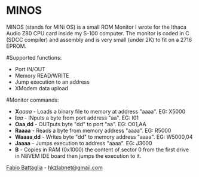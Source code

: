 MINOS
================


MINOS (stands for MINi OS) is a small ROM Monitor I wrote for the Ithaca Audio Z80 CPU card inside my S-100 computer.
The monitor is coded in C (SDCC compiler) and assembly and is very small (under 2K) to fit on a 2716 EPROM.

#Supported functions:
* Port IN/OUT
* Memory READ/WRITE
* Jump execution to an address
* XModem data upload

#Monitor commands:
* **X**_aaaa_		- Loads a binary file to memory at address "aaaa". EG: X5000
* **I**_aa_		- INputs a byte from port address "aa". EG: I01
* **O**__aa__,__dd__	- OUTputs byte "dd" to port "aa". EG: O01,AA
* **R**__aaaa__		- Reads a byte from memory address "aaaa". EG: R5000
* **W**__aaaa__,__dd__	- Writes byte "dd" to memory address "aaaa". EG: W5000,04
* **J**__aaaa__		- Jumps execution to address "aaaa". EG: J3000
* **B**			- Copies in RAM (0x1000)  the content of sector 0 from the first drive in N8VEM IDE board then jumps the execution to it.
			 

[Fabio Battaglia](https://plus.google.com/+FabioBattaglia) - hkzlabnet@gmail.com
